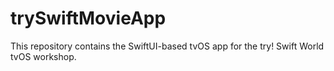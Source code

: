 # trySwiftMovieApp
This repository contains the SwiftUI-based tvOS app for the try! Swift World tvOS workshop.
